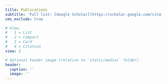 ```yaml
---
title: Publications
subtitle: 'Full list: [Google Scholar](https://scholar.google.com/citations?hl=en&user=EMea5zYAAAAJ&view_op=list_works&sortby=pubdate)'
cms_exclude: true

# View.
#   1 = List
#   2 = Compact
#   3 = Card
#   4 = Citation
view: 2

# Optional header image (relative to `static/media/` folder).
header:
  caption: ''
  image: ''
---
```

